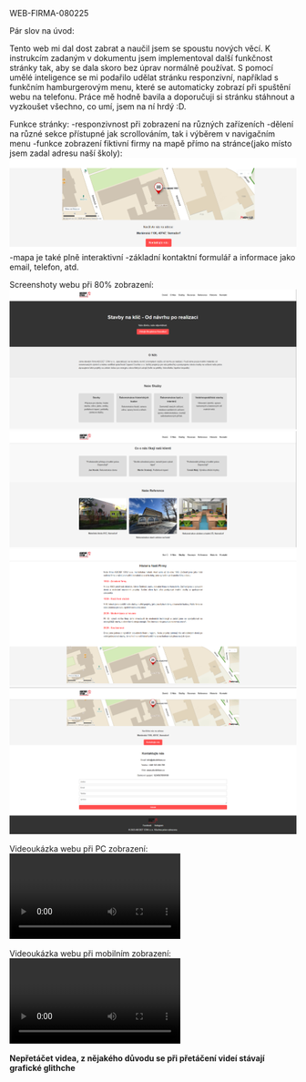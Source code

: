 WEB-FIRMA-080225

Pár slov na úvod:

Tento web mi dal dost zabrat a naučil jsem se spoustu nových věcí. K instrukcím zadaným v dokumentu jsem implementoval další funkčnost stránky tak, aby se dala skoro bez úprav normálně používat. S pomocí umělé inteligence se mi podařilo udělat stránku responzivní, například s funkčním hamburgerovým menu, které se automaticky zobrazí při spuštění webu na telefonu. Práce mě hodně bavila a doporučuji si stránku stáhnout a vyzkoušet všechno, co umí, jsem na ní hrdý :D.

Funkce stránky:
    -responzivnost při zobrazení na různých zařízeních
    -dělení na různé sekce přístupné jak scrollováním, tak i výběrem v navigačním menu
    -funkce zobrazení fiktivní firmy na mapě přímo na stránce(jako místo jsem zadal adresu naší školy):
        ![alt text]({3AEA1834-61BE-4285-A426-8AAD8E725E29}.png)
        -mapa je také plně interaktivní
    -základní kontaktní formulář a informace jako email, telefon, atd.


Screenshoty webu při 80% zobrazení:
![Začátek webu]({C92A4CE7-CC92-4BDD-A163-27E9DD646D79}.png)
![Vrchní střed webu]({072B4B60-9E2C-47AB-80F2-54F1D4AFD816}.png)
![Spodní střed webu]({ABA74386-D03A-426D-84D7-82A23E99A920}.png)
![Spodek webu]({88BD26DF-19CA-4574-8876-3A44215AB8B5}.png)

Videoukázka webu při PC zobrazení:
<video controls src="Web-showcase-pc.mp4" title="PC"></video>

Videoukázka webu při mobilním zobrazení:
<video controls src="Web-showcase-phone.mp4" title="Phone"></video>

**Nepřetáčet videa, z nějakého důvodu se při přetáčení videí stávají grafické glithche**